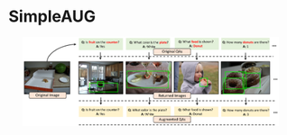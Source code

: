 # SimpleAUG

<p align="center">
  <img src="./figs/fig_2.png" width="90%" height="5%"></center>
</p>
<br/>
